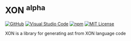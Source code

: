 # XON <sup>alpha</sup>

[![GitHub](https://img.shields.io/badge/GitHub-XON-blue)](https://github.com/xon-lang/vsce)
[![Visual Studio Code](https://img.shields.io/badge/Visual_Studio_Code-XON-blue)](https://marketplace.visualstudio.com/items?itemName=nizami.xon)
[![npm](https://img.shields.io/npm/v/@xon/core)](https://www.npmjs.com/package/@xon/core)
[![MIT License](https://img.shields.io/badge/license-MIT-blue)](https://github.com/xon-lang/core/blob/main/LICENSE)

<!-- [![codebeat badge](https://codebeat.co/badges/23a2e0a2-b327-4715-a1b1-8a81c821a785)](https://codebeat.co/projects/github-com-xon-lang-core-master)
[![Codacy Badge](https://app.codacy.com/project/badge/Grade/109836fff75345ca91f3d94e106798a8)](https://www.codacy.com/gh/xon-lang/core/dashboard)
[![Codacy Badge](https://app.codacy.com/project/badge/Coverage/109836fff75345ca91f3d94e106798a8)](https://www.codacy.com/gh/xon-lang/core/dashboard) -->

XON is a library for generating ast from XON language code
